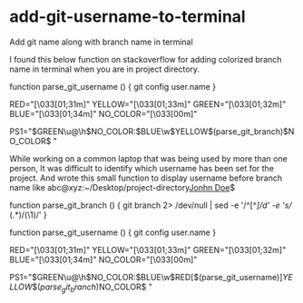 # add-git-username-to-terminal
Add git name along with branch name in terminal

I found this below function on stackoverflow for adding colorized branch name in terminal when you are in project directory.

function parse_git_username () {
  git config user.name
}
 
RED="\[\033[01;31m\]"
YELLOW="\[\033[01;33m\]"
GREEN="\[\033[01;32m\]"
BLUE="\[\033[01;34m\]"
NO_COLOR="\[\033[00m\]"

PS1="$GREEN\u@\h$NO_COLOR:$BLUE\w$YELLOW\$(parse_git_branch)$NO_COLOR\$ "

While working on a common laptop that was being used by more than one person,
It was difficult to identify which username has been set for the project.
And wrote this small function to display username before branch name like
abc@xyz:~/Desktop/project-directory[Jonhn Doe](feature-branch)$

function parse_git_branch () {
  git branch 2> /dev/null | sed -e '/^[^*]/d' -e 's/* \(.*\)/(\1)/'
}

function parse_git_username () {
  git config user.name
}
 
RED="\[\033[01;31m\]"
YELLOW="\[\033[01;33m\]"
GREEN="\[\033[01;32m\]"
BLUE="\[\033[01;34m\]"
NO_COLOR="\[\033[00m\]"

PS1="$GREEN\u@\h$NO_COLOR:$BLUE\w$RED[\$(parse_git_username)]$YELLOW\$(parse_git_branch)$NO_COLOR\$ "
